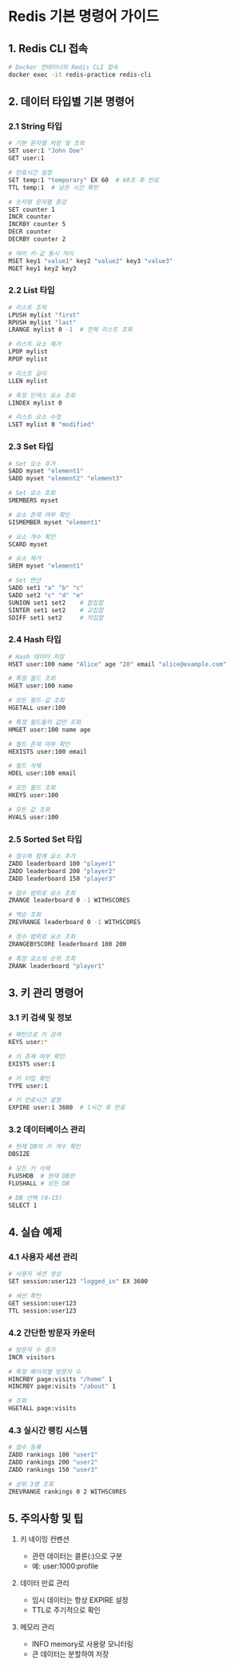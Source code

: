 # Redis 기본 명령어 가이드

## 1. Redis CLI 접속
```bash
# Docker 컨테이너의 Redis CLI 접속
docker exec -it redis-practice redis-cli
```

## 2. 데이터 타입별 기본 명령어

### 2.1 String 타입
```bash
# 기본 문자열 저장 및 조회
SET user:1 "John Doe"
GET user:1

# 만료시간 설정
SET temp:1 "temporary" EX 60  # 60초 후 만료
TTL temp:1  # 남은 시간 확인

# 숫자형 문자열 증감
SET counter 1
INCR counter
INCRBY counter 5
DECR counter
DECRBY counter 2

# 여러 키-값 동시 처리
MSET key1 "value1" key2 "value2" key3 "value3"
MGET key1 key2 key3
```

### 2.2 List 타입
```bash
# 리스트 조작
LPUSH mylist "first"
RPUSH mylist "last"
LRANGE mylist 0 -1  # 전체 리스트 조회

# 리스트 요소 제거
LPOP mylist
RPOP mylist

# 리스트 길이
LLEN mylist

# 특정 인덱스 요소 조회
LINDEX mylist 0

# 리스트 요소 수정
LSET mylist 0 "modified"
```

### 2.3 Set 타입
```bash
# Set 요소 추가
SADD myset "element1"
SADD myset "element2" "element3"

# Set 요소 조회
SMEMBERS myset

# 요소 존재 여부 확인
SISMEMBER myset "element1"

# 요소 개수 확인
SCARD myset

# 요소 제거
SREM myset "element1"

# Set 연산
SADD set1 "a" "b" "c"
SADD set2 "c" "d" "e"
SUNION set1 set2    # 합집합
SINTER set1 set2    # 교집합
SDIFF set1 set2     # 차집합
```

### 2.4 Hash 타입
```bash
# Hash 데이터 저장
HSET user:100 name "Alice" age "20" email "alice@example.com"

# 특정 필드 조회
HGET user:100 name

# 모든 필드-값 조회
HGETALL user:100

# 특정 필드들의 값만 조회
HMGET user:100 name age

# 필드 존재 여부 확인
HEXISTS user:100 email

# 필드 삭제
HDEL user:100 email

# 모든 필드 조회
HKEYS user:100

# 모든 값 조회
HVALS user:100
```

### 2.5 Sorted Set 타입
```bash
# 점수와 함께 요소 추가
ZADD leaderboard 100 "player1"
ZADD leaderboard 200 "player2"
ZADD leaderboard 150 "player3"

# 점수 범위로 요소 조회
ZRANGE leaderboard 0 -1 WITHSCORES

# 역순 조회
ZREVRANGE leaderboard 0 -1 WITHSCORES

# 점수 범위로 요소 조회
ZRANGEBYSCORE leaderboard 100 200

# 특정 요소의 순위 조회
ZRANK leaderboard "player1"
```

## 3. 키 관리 명령어

### 3.1 키 검색 및 정보
```bash
# 패턴으로 키 검색
KEYS user:*

# 키 존재 여부 확인
EXISTS user:1

# 키 타입 확인
TYPE user:1

# 키 만료시간 설정
EXPIRE user:1 3600  # 1시간 후 만료
```

### 3.2 데이터베이스 관리
```bash
# 현재 DB의 키 개수 확인
DBSIZE

# 모든 키 삭제
FLUSHDB  # 현재 DB만
FLUSHALL # 모든 DB

# DB 선택 (0-15)
SELECT 1
```

## 4. 실습 예제

### 4.1 사용자 세션 관리
```bash
# 사용자 세션 생성
SET session:user123 "logged_in" EX 3600

# 세션 확인
GET session:user123
TTL session:user123
```

### 4.2 간단한 방문자 카운터
```bash
# 방문자 수 증가
INCR visitors

# 특정 페이지별 방문자 수
HINCRBY page:visits "/home" 1
HINCRBY page:visits "/about" 1

# 조회
HGETALL page:visits
```

### 4.3 실시간 랭킹 시스템
```bash
# 점수 등록
ZADD rankings 100 "user1"
ZADD rankings 200 "user2"
ZADD rankings 150 "user3"

# 상위 3명 조회
ZREVRANGE rankings 0 2 WITHSCORES
```

## 5. 주의사항 및 팁
1. 키 네이밍 컨벤션
    - 관련 데이터는 콜론(:)으로 구분
    - 예: user:1000:profile

2. 데이터 만료 관리
    - 임시 데이터는 항상 EXPIRE 설정
    - TTL로 주기적으로 확인

3. 메모리 관리
    - INFO memory로 사용량 모니터링
    - 큰 데이터는 분할하여 저장